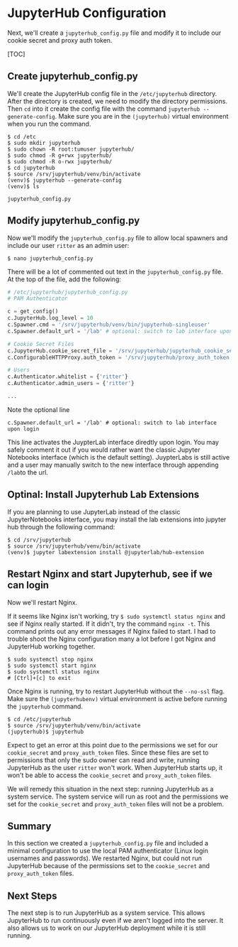 # JupyterHub Configuration

Next, we'll create a ```jupyterhub_config.py``` file and modify it to include our cookie secret and proxy auth token. 

[TOC]

## Create jupyterhub_config.py

We'll create the JupyterHub config file in the ```/etc/jupyterhub``` directory. After the directory is created, we need to modify the directory permissions. Then ```cd``` into it create the config file with the command ```jupyterhub --generate-config```. Make sure you are in the ```(jupyterhub)``` virtual environment when you run the command.  

```text
$ cd /etc
$ sudo mkdir jupyterhub
$ sudo chown -R root:tumuser jupyterhub/
$ sudo chmod -R g+rwx jupyterhub/
$ sudo chmod -R o-rwx jupyterhub/
$ cd jupyterhub
$ source /srv/jupyterhub/venv/bin/activate
(venv)$ jupyterhub --generate-config
(venv)$ ls

jupyterhub_config.py
```

## Modify jupyterhub_config.py

Now we'll modify the ```jupyterhub_config.py``` file to allow local spawners and include our user ```ritter``` as an admin user:

```text
$ nano jupyterhub_config.py
```

There will be a lot of commented out text in the ```jupyterhub_config.py``` file. At the top of the file, add the following:

```python
# /etc/jupyterhub/jupyterhub_config.py
# PAM Authenticator

c = get_config()
c.JupyterHub.log_level = 10
c.Spawner.cmd = '/srv/jupyterhub/venv/bin/jupyterhub-singleuser'
c.Spawner.default_url = '/lab' # optional: switch to lab interface upon login

# Cookie Secret Files
c.JupyterHub.cookie_secret_file = '/srv/jupyterhub/jupyterhub_cookie_secret'
c.ConfigurableHTTPProxy.auth_token = '/srv/jupyterhub/proxy_auth_token'

# Users
c.Authenticator.whitelist = {'ritter'}
c.Authenticator.admin_users = {'ritter'}

...
```

Note the optional line

```text
c.Spawner.default_url = '/lab' # optional: switch to lab interface upon login
```

This line activates the JuypterLab interface diredtly upon login. You may safely comment it out if you would rather want the classic Jupyter Notebooks interface (which is the default setting). JuypterLabs is still active and a user may manually switch to the new interface through appending ```/lab```to the url.

## Optinal: Install Jupyterhub Lab Extensions
If you are planning to use JupyterLab instead of the classic JupyterNotebooks interface, you may install the lab extensions into jupyter hub through the following command:

```text
$ cd /srv/jupyterhub
$ source /srv/jupyterhub/venv/bin/activate
(venv)$ jupyter labextension install @jupyterlab/hub-extension
```

## Restart Nginx and start Jupyterhub, see if we can login

Now we'll restart Nginx.

If it seems like Nginx isn't working, try ```$ sudo systemctl status nginx``` and see if Nginx really started. If it didn't, try the command ```nginx -t```. This command prints out any error messages if Nginx failed to start. I had to trouble shoot the Nginx configuration many a lot before I got Nginx and JupyterHub working together.

```text
$ sudo systemctl stop nginx
$ sudo systemctl start nginx
$ sudo systemctl status nginx
# [Ctrl]+[c] to exit
```

Once Nginx is running, try to restart JupyterHub without the ```--no-ssl``` flag. Make sure the ```(jupyterhubenv)``` virtual environment is active before running the ```jupyterhub``` command.

```text
$ cd /etc/jupyterhub
$ source /srv/jupyterhub/venv/bin/activate
(jupyterhub)$ jupyterhub
```

Expect to get an error at this point due to the permissions we set for our ```cookie_secret``` and ```proxy_auth_token``` files. Since these files are set to permissions that only the sudo owner can read and write, running JupyterHub as the user ```ritter``` won't work. When JupyterHub starts up, it won't be able to access the ```cookie_secret``` and ```proxy_auth_token``` files.

We will remedy this situation in the next step: running JupyterHub as a system service. The system service will run as root and the permissions we set for the ```cookie_secret``` and ```proxy_auth_token``` files will not be a problem.

## Summary

In this section we created a ```jupyterhub_config.py``` file and included a minimal configuration to use the local PAM authenticator (Linux login usernames and passwords). We restarted Nginx, but could not run JupyterHub because of the permissions set to the ```cookie_secret``` and ```proxy_auth_token``` files.

## Next Steps

The next step is to run JupyterHub as a system service. This allows JupyterHub to run continuously even if we aren't logged into the server. It also allows us to work on our JupyterHub deployment while it is still running.
